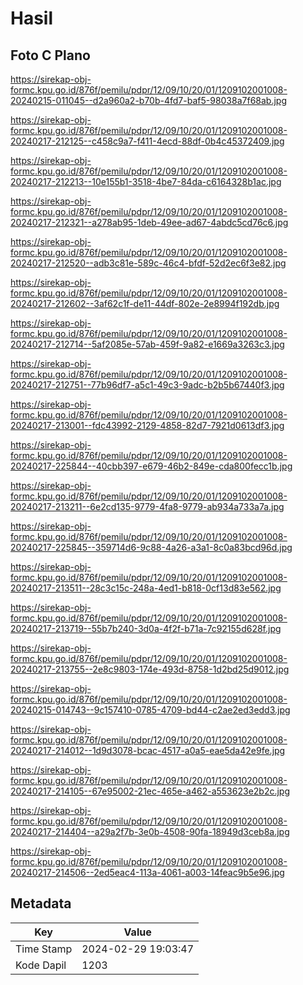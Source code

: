 # Hasil

## Foto C Plano

https://sirekap-obj-formc.kpu.go.id/876f/pemilu/pdpr/12/09/10/20/01/1209102001008-20240215-011045--d2a960a2-b70b-4fd7-baf5-98038a7f68ab.jpg

https://sirekap-obj-formc.kpu.go.id/876f/pemilu/pdpr/12/09/10/20/01/1209102001008-20240217-212125--c458c9a7-f411-4ecd-88df-0b4c45372409.jpg

https://sirekap-obj-formc.kpu.go.id/876f/pemilu/pdpr/12/09/10/20/01/1209102001008-20240217-212213--10e155b1-3518-4be7-84da-c6164328b1ac.jpg

https://sirekap-obj-formc.kpu.go.id/876f/pemilu/pdpr/12/09/10/20/01/1209102001008-20240217-212321--a278ab95-1deb-49ee-ad67-4abdc5cd76c6.jpg

https://sirekap-obj-formc.kpu.go.id/876f/pemilu/pdpr/12/09/10/20/01/1209102001008-20240217-212520--adb3c81e-589c-46c4-bfdf-52d2ec6f3e82.jpg

https://sirekap-obj-formc.kpu.go.id/876f/pemilu/pdpr/12/09/10/20/01/1209102001008-20240217-212602--3af62c1f-de11-44df-802e-2e8994f192db.jpg

https://sirekap-obj-formc.kpu.go.id/876f/pemilu/pdpr/12/09/10/20/01/1209102001008-20240217-212714--5af2085e-57ab-459f-9a82-e1669a3263c3.jpg

https://sirekap-obj-formc.kpu.go.id/876f/pemilu/pdpr/12/09/10/20/01/1209102001008-20240217-212751--77b96df7-a5c1-49c3-9adc-b2b5b67440f3.jpg

https://sirekap-obj-formc.kpu.go.id/876f/pemilu/pdpr/12/09/10/20/01/1209102001008-20240217-213001--fdc43992-2129-4858-82d7-7921d0613df3.jpg

https://sirekap-obj-formc.kpu.go.id/876f/pemilu/pdpr/12/09/10/20/01/1209102001008-20240217-225844--40cbb397-e679-46b2-849e-cda800fecc1b.jpg

https://sirekap-obj-formc.kpu.go.id/876f/pemilu/pdpr/12/09/10/20/01/1209102001008-20240217-213211--6e2cd135-9779-4fa8-9779-ab934a733a7a.jpg

https://sirekap-obj-formc.kpu.go.id/876f/pemilu/pdpr/12/09/10/20/01/1209102001008-20240217-225845--359714d6-9c88-4a26-a3a1-8c0a83bcd96d.jpg

https://sirekap-obj-formc.kpu.go.id/876f/pemilu/pdpr/12/09/10/20/01/1209102001008-20240217-213511--28c3c15c-248a-4ed1-b818-0cf13d83e562.jpg

https://sirekap-obj-formc.kpu.go.id/876f/pemilu/pdpr/12/09/10/20/01/1209102001008-20240217-213719--55b7b240-3d0a-4f2f-b71a-7c92155d628f.jpg

https://sirekap-obj-formc.kpu.go.id/876f/pemilu/pdpr/12/09/10/20/01/1209102001008-20240217-213755--2e8c9803-174e-493d-8758-1d2bd25d9012.jpg

https://sirekap-obj-formc.kpu.go.id/876f/pemilu/pdpr/12/09/10/20/01/1209102001008-20240215-014743--9c157410-0785-4709-bd44-c2ae2ed3edd3.jpg

https://sirekap-obj-formc.kpu.go.id/876f/pemilu/pdpr/12/09/10/20/01/1209102001008-20240217-214012--1d9d3078-bcac-4517-a0a5-eae5da42e9fe.jpg

https://sirekap-obj-formc.kpu.go.id/876f/pemilu/pdpr/12/09/10/20/01/1209102001008-20240217-214105--67e95002-21ec-465e-a462-a553623e2b2c.jpg

https://sirekap-obj-formc.kpu.go.id/876f/pemilu/pdpr/12/09/10/20/01/1209102001008-20240217-214404--a29a2f7b-3e0b-4508-90fa-18949d3ceb8a.jpg

https://sirekap-obj-formc.kpu.go.id/876f/pemilu/pdpr/12/09/10/20/01/1209102001008-20240217-214506--2ed5eac4-113a-4061-a003-14feac9b5e96.jpg


## Metadata

| Key        | Value               |
| ---------- | ------------------- |
| Time Stamp | 2024-02-29 19:03:47 |
| Kode Dapil | 1203                |



